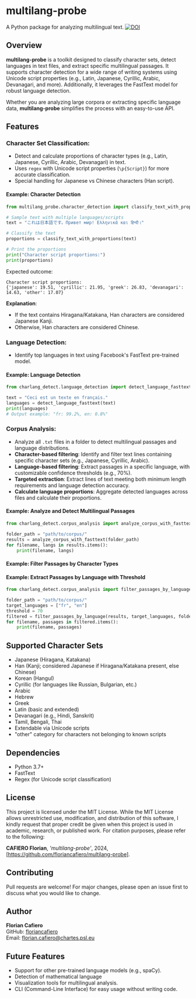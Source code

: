 # multilang-probe

A Python package for analyzing multilingual text.
[![DOI](https://zenodo.org/badge/902241265.svg)](https://doi.org/10.5281/zenodo.14437170)


## Overview

**multilang-probe** is a toolkit designed to classify character sets, detect languages in text files, and extract specific multilingual passages. It supports character detection for a wide range of writing systems using Unicode script properties (e.g., Latin, Japanese, Cyrillic, Arabic, Devanagari, and more). Additionally, it leverages the FastText model for robust language detection.

Whether you are analyzing large corpora or extracting specific language data, **multilang-probe** simplifies the process with an easy-to-use API.

## Features

### Character Set Classification:
- Detect and calculate proportions of character types (e.g., Latin, Japanese, Cyrillic, Arabic, Devanagari) in text.
- Uses `regex` with Unicode script properties (`\p{Script}`) for more accurate classification.
- Special handling for Japanese vs Chinese characters (Han script).

#### Example: Character Detection

```python
from multilang_probe.character_detection import classify_text_with_proportions

# Sample text with multiple languages/scripts
text = "これは日本語です。Привет мир! Ελληνικά και हिन्दी।"

# Classify the text
proportions = classify_text_with_proportions(text)

# Print the proportions
print("Character script proportions:")
print(proportions)
```
Expected outcome:

```plaintext
Character script proportions:
{'japanese': 19.51, 'cyrillic': 21.95, 'greek': 26.83, 'devanagari': 14.63, 'other': 17.07}
```


**Explanation**:  
- If the text contains Hiragana/Katakana, Han characters are considered Japanese Kanji.  
- Otherwise, Han characters are considered Chinese.  

### Language Detection:
- Identify top languages in text using Facebook's FastText pre-trained model.

#### Example: Language Detection
```python
from charlang_detect.language_detection import detect_language_fasttext

text = "Ceci est un texte en français."
languages = detect_language_fasttext(text)
print(languages)
# Output example: "fr: 99.2%, en: 0.8%"
```

### Corpus Analysis:
- Analyze all `.txt` files in a folder to detect multilingual passages and language distributions.
- **Character-based filtering**: Identify and filter text lines containing specific character sets (e.g., Japanese, Cyrillic, Arabic).
- **Language-based filtering**: Extract passages in a specific language, with customizable confidence thresholds (e.g., 70%).
- **Targeted extraction**: Extract lines of text meeting both minimum length requirements and language detection accuracy.
- **Calculate language proportions**: Aggregate detected languages across files and calculate their proportions.

#### Example: Analyze and Detect Multilingual Passages
```python
from charlang_detect.corpus_analysis import analyze_corpus_with_fasttext

folder_path = "path/to/corpus/"
results = analyze_corpus_with_fasttext(folder_path)
for filename, langs in results.items():
    print(filename, langs)
```

#### Example: Filter Passages by Character Types



#### Example: Extract Passages by Language with Threshold
```python
from charlang_detect.corpus_analysis import filter_passages_by_language

folder_path = "path/to/corpus/"
target_languages = ["fr", "en"]
threshold = 70
filtered = filter_passages_by_language(results, target_languages, folder_path, threshold)
for filename, passages in filtered.items():
    print(filename, passages)
```

## Supported Character Sets

- Japanese (Hiragana, Katakana)
- Han (Kanji; considered Japanese if Hiragana/Katakana present, else Chinese)
- Korean (Hangul)
- Cyrillic (for languages like Russian, Bulgarian, etc.)
- Arabic
- Hebrew
- Greek
- Latin (basic and extended)
- Devanagari (e.g., Hindi, Sanskrit)
- Tamil, Bengali, Thai
- Extendable via Unicode scripts
- "other" category for characters not belonging to known scripts

## Dependencies

- Python 3.7+
- FastText
- Regex (for Unicode script classification)

## License

This project is licensed under the MIT License. While the MIT License allows unrestricted use, modification, and distribution of this software, I kindly request that proper credit be given when this project is used in academic, research, or published work. For citation purposes, please refer to the following:

**CAFIERO Florian**, *'multilang-probe'*, 2024, [https://github.com/floriancafiero/multilang-probe].

## Contributing

Pull requests are welcome! For major changes, please open an issue first to discuss what you would like to change.

## Author

**Florian Cafiero**  
GitHub: [floriancafiero](https://github.com/floriancafiero)  
Email: florian.cafiero@chartes.psl.eu

## Future Features

- Support for other pre-trained language models (e.g., spaCy).
- Detection of mathematical language
- Visualization tools for multilingual analysis.
- CLI (Command-Line Interface) for easy usage without writing code.
